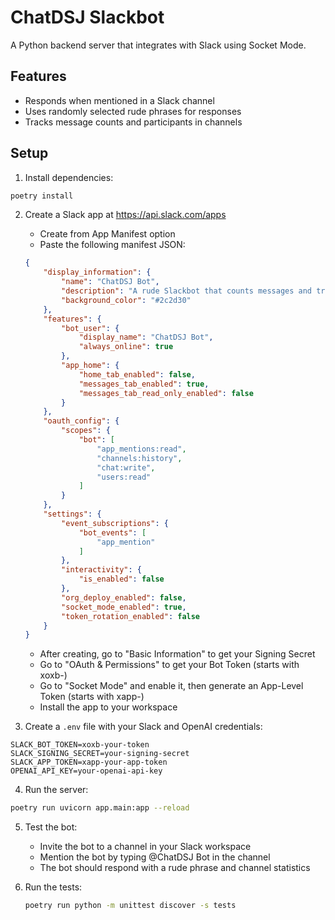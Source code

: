 # ChatDSJ Slackbot

A Python backend server that integrates with Slack using Socket Mode.

## Features

- Responds when mentioned in a Slack channel
- Uses randomly selected rude phrases for responses
- Tracks message counts and participants in channels

## Setup

1. Install dependencies:
```bash
poetry install
```

2. Create a Slack app at https://api.slack.com/apps
   - Create from App Manifest option
   - Paste the following manifest JSON:
   ```json
   {
       "display_information": {
           "name": "ChatDSJ Bot",
           "description": "A rude Slackbot that counts messages and tracks participants",
           "background_color": "#2c2d30"
       },
       "features": {
           "bot_user": {
               "display_name": "ChatDSJ Bot",
               "always_online": true
           },
           "app_home": {
               "home_tab_enabled": false,
               "messages_tab_enabled": true,
               "messages_tab_read_only_enabled": false
           }
       },
       "oauth_config": {
           "scopes": {
               "bot": [
                   "app_mentions:read",
                   "channels:history",
                   "chat:write",
                   "users:read"
               ]
           }
       },
       "settings": {
           "event_subscriptions": {
               "bot_events": [
                   "app_mention"
               ]
           },
           "interactivity": {
               "is_enabled": false
           },
           "org_deploy_enabled": false,
           "socket_mode_enabled": true,
           "token_rotation_enabled": false
       }
   }
   ```
   - After creating, go to "Basic Information" to get your Signing Secret
   - Go to "OAuth & Permissions" to get your Bot Token (starts with xoxb-)
   - Go to "Socket Mode" and enable it, then generate an App-Level Token (starts with xapp-)
   - Install the app to your workspace

3. Create a `.env` file with your Slack and OpenAI credentials:
```
SLACK_BOT_TOKEN=xoxb-your-token
SLACK_SIGNING_SECRET=your-signing-secret
SLACK_APP_TOKEN=xapp-your-app-token
OPENAI_API_KEY=your-openai-api-key
```

4. Run the server:
```bash
poetry run uvicorn app.main:app --reload
```

5. Test the bot:
   - Invite the bot to a channel in your Slack workspace
   - Mention the bot by typing @ChatDSJ Bot in the channel
   - The bot should respond with a rude phrase and channel statistics

6. Run the tests:
   ```bash
   poetry run python -m unittest discover -s tests
   ```

